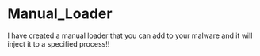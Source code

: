 # Manual_Loader
I have created a manual loader that you can add to your malware and it will inject it to a specified process!!
